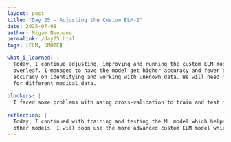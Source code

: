 ```yaml
---
layout: post
title: "Day 25 – Adjusting the Custom ELM-2"
date: 2025-07-08
author: Nigam Neupane
permalink: /day25.html
tags: [ELM, SMOTE]

what_i_learned: |
  Today, I continue adjusting, improving and running the custom ELM model by applying different methods. I updated my results and achievements in 
  overleaf. I managed to have the model get higher accuracy and fewer errors by changing things in the ELM library. I also got the model to get 80%
  accuracy on identifying and working with unknown data. We will need more advanced form of our custom ELM for even higher accuracy and versatility 
  for different medical data. 
  
blockers: |
  I faced some problems with using cross-validation to train and test my ELM model.
  
reflection: |
  Today, I continued with training and testing the ML model which helped me understand it further and revise everything I learned while working with 
  other models. I will soon use the more advanced custom ELM model which will give me even more knowledge about machine learning and data analysis.
---
```

